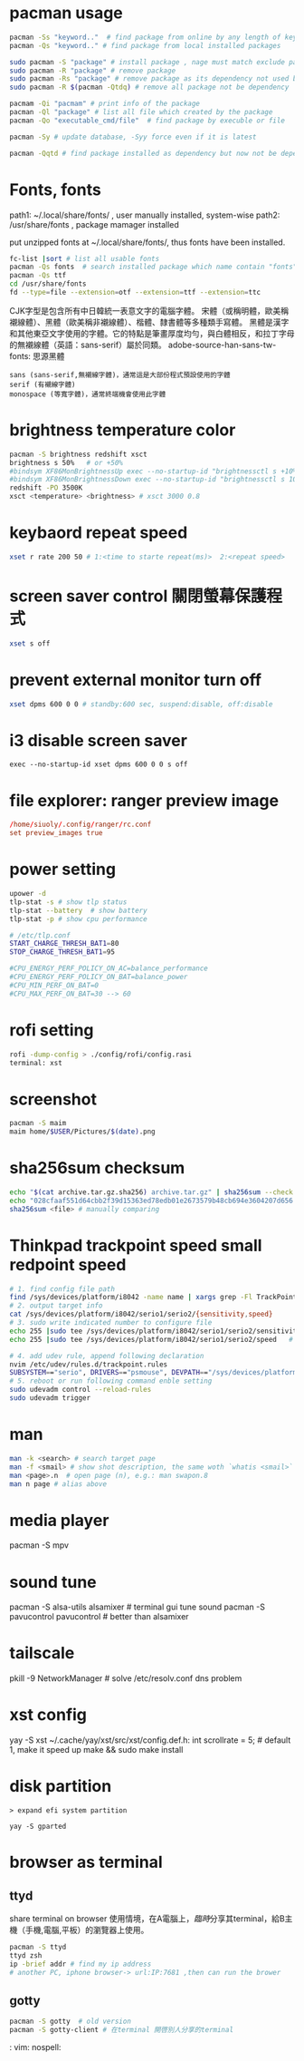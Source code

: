# pacman usage
```sh
pacman -Ss "keyword.."  # find package from online by any length of keyword
pacman -Qs "keyword.." # find package from local installed packages

sudo pacman -S "package" # install package , nage must match exclude package version
sudo pacman -R "package" # remove package
sudo pacman -Rs "package" # remove package as its dependency not used by other package
sudo pacman -R $(pacman -Qtdq) # remove all package not be dependency

pacmam -Qi "pacmam" # print info of the package
pacman -Ql "package" # list all file which created by the package
pacman -Qo "executable_cmd/file"  # find package by execuble or file

pacman -Sy # update database, -Syy force even if it is latest

pacman -Qqtd # find package installed as dependency but now not be dependent(orphan)
```
# Fonts, fonts
path1: ~/.local/share/fonts/ , user manually installed, system-wise
path2: /usr/share/fonts ,  package mamager installed

put unzipped fonts at ~/.local/share/fonts/, thus fonts have been installed.

```sh
fc-list |sort # list all usable fonts
pacman -Qs fonts  # search installed package which name contain "fonts"
pacman -Qs ttf  
cd /usr/share/fonts
fd --type=file --extension=otf --extension=ttf --extension=ttc
```

CJK字型是包含所有中日韓統一表意文字的電腦字體。
宋體（或稱明體，歐美稱襯線體）、黑體（歐美稱非襯線體）、楷體、隸書體等多種類手寫體。 
黑體是漢字和其他東亞文字使用的字體。它的特點是筆畫厚度均勻，與白體相反，和拉丁字母的無襯線體（英語：sans-serif）屬於同類。
adobe-source-han-sans-tw-fonts: 思源黑體

    sans (sans-serif,無襯線字體)，通常這是大部份程式預設使用的字體
    serif (有襯線字體)
    monospace (等寬字體)，通常終端機會使用此字體

# brightness temperature color
```sh
pacman -S brightness redshift xsct
brightness s 50%   # or +50%
#bindsym XF86MonBrightnessUp exec --no-startup-id "brightnessctl s +10%"
#bindsym XF86MonBrightnessDown exec --no-startup-id "brightnessctl s 10%-"
redshift -PO 3500K
xsct <temperature> <brightness> # xsct 3000 0.8
```

# keybaord repeat speed
```sh
xset r rate 200 50 # 1:<time to starte repeat(ms)>  2:<repeat speed>
```
# screen saver control 關閉螢幕保護程式 
```sh
xset s off
```

# prevent external monitor turn off
```sh
xset dpms 600 0 0 # standby:600 sec, suspend:disable, off:disable
```

# i3 disable screen saver
`exec --no-startup-id xset dpms 600 0 0 s off`

# file explorer: ranger preview image
```conf
/home/siuoly/.config/ranger/rc.conf
set preview_images true
```

# power setting
```sh
upower -d 
tlp-stat -s # show tlp status
tlp-stat --battery  # show battery
tlp-stat -p # show cpu performance

# /etc/tlp.conf
START_CHARGE_THRESH_BAT1=80
STOP_CHARGE_THRESH_BAT1=95

#CPU_ENERGY_PERF_POLICY_ON_AC=balance_performance
#CPU_ENERGY_PERF_POLICY_ON_BAT=balance_power
#CPU_MIN_PERF_ON_BAT=0
#CPU_MAX_PERF_ON_BAT=30 --> 60
```

# rofi setting
```sh
rofi -dump-config > ./config/rofi/config.rasi
terminal: xst
```

# screenshot
```sh
pacman -S maim
maim home/$USER/Pictures/$(date).png
```

# sha256sum checksum
```sh
echo "$(cat archive.tar.gz.sha256) archive.tar.gz" | sha256sum --check --status
echo "028cfaaf551d64cbb2f39d15363ed78edb01e2673579b48cb694e3604207d656 nvim.appimage" |sha256sum --check
sha256sum <file> # manually comparing
```

# Thinkpad trackpoint speed small redpoint speed
```sh
# 1. find config file path
find /sys/devices/platform/i8042 -name name | xargs grep -Fl TrackPoint | sed 's/\/input\/input[0-9]*\/name$//'
# 2. output target info
cat /sys/devices/platform/i8042/serio1/serio2/{sensitivity,speed}
# 3. sudo write indicated number to configure file
echo 255 |sudo tee /sys/devices/platform/i8042/serio1/serio2/sensitivity  # origin:200
echo 255 |sudo tee /sys/devices/platform/i8042/serio1/serio2/speed   # origin:97

# 4. add udev rule, append following declaration
nvim /etc/udev/rules.d/trackpoint.rules
SUBSYSTEM=="serio", DRIVERS=="psmouse", DEVPATH=="/sys/devices/platform/i8042/serio1/serio2", ATTR{sensitivity}="220", ATTR{speed}="110"
# 5. reboot or run following command enble setting
sudo udevadm control --reload-rules
sudo udevadm trigger
```

# man
```sh
man -k <search> # search target page
man -f <smail> # show shot description, the same woth `whatis <smail>`
man <page>.n  # open page (n), e.g.: man swapon.8
man n page # alias above
```

# media player
pacman -S mpv

# sound tune
pacman -S alsa-utils
alsamixer # terminal gui tune sound 
pacman -S pavucontrol
pavucontrol # better than alsamixer

# tailscale
pkill -9 NetworkManager # solve /etc/resolv.conf dns problem

# xst config
yay -S xst
~/.cache/yay/xst/src/xst/config.def.h: int scrollrate = 5; # default 1, make it speed up 
make && sudo make install

# disk partition
    > expand efi system partition
`yay -S gparted`

# browser as terminal
## ttyd
share terminal on browser
使用情境，在A電腦上，*臨時*分享其terminal，給B主機（手機,電腦,平板）的瀏覽器上使用。
```sh
pacman -S ttyd
ttyd zsh
ip -brief addr # find my ip address
# another PC, iphone browser-> url:IP:7681 ,then can run the brower
```

## gotty
```sh
pacman -S gotty  # old version
pacman -S gotty-client # 在terminal 開啓別人分享的terminal
```


: vim: nospell:
